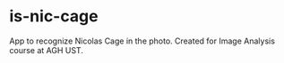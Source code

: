 # is-nic-cage
App to recognize Nicolas Cage in the photo. Created for Image Analysis course at AGH UST.
